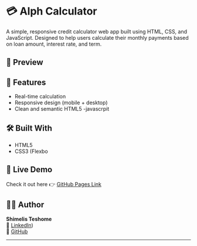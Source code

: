 # 💳 Alph  Calculator

A simple, responsive credit calculator web app built using HTML, CSS, and JavaScript. Designed to help users calculate their monthly payments based on loan amount, interest rate, and term.

## 📸 Preview



## 🚀 Features

- Real-time calculation
- Responsive design (mobile + desktop)
- Clean and semantic HTML5
  -javascrpit 

## 🛠️ Built With

- HTML5
- CSS3 (Flexbo

## 📂 Live Demo

Check it out here 👉 [GitHub Pages Link](https://yourusername.github.io/repository-name/)

## 🧑‍💻 Author

**Shimelis Teshome**  
🔗 [LinkedIn](https://www.linkedin.com/in/shimelis-teshome/))  
🐙 [GitHub](https://github.com/Shimelistes)

---


